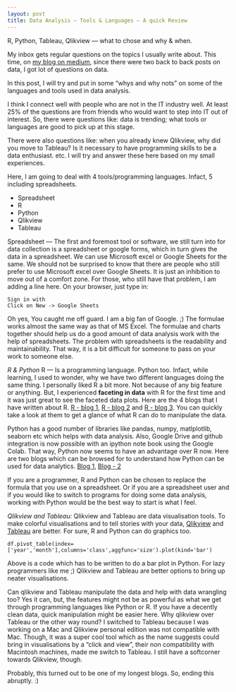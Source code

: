 ```yaml
---
layout: post
title: Data Analysis — Tools & Languages — A quick Review
---
```


R, Python, Tableau, Qlikview — what to chose and why & when.


My inbox gets regular questions on the topics I usually write about. This time, on [my blog on medium]("https://medium/@pyarisingh"), since there were two back to back posts on data, I got lot of questions on data.

In this post, I will try and put in some “whys and why nots” on some of the languages and tools used in data analysis.

I think I connect well with people who are not in the IT industry well. At least 25% of the questions are from friends who would want to step into IT out of interest. So, there were questions like: data is trending; what tools or languages are good to pick up at this stage.

There were also questions like: when you already knew Qlikview, why did you move to Tableau?
Is it necessary to have programming skills to be a data enthusiast. etc.
I will try and answer these here based on my small experiences.

Here, I am going to deal with 4 tools/programming languages. Infact, 5 including spreadsheets.
* Spreadsheet
* R
* Python
* Qlikview
* Tableau

Spreadsheet — The first and foremost tool or software, we still turn into for data collection is a spreadsheet or google forms, which in turn gives the data in a spreadsheet. We can use Microsoft excel or Google Sheets for the same. We should not be surprised to know that there are people who still prefer to use Microsoft excel over Google Sheets. It is just an inhibition to move out of a comfort zone. For those, who still have that problem, I am adding a line here. On your browser, just type in:

```drive.google.com
Sign in with 
Click on New -> Google Sheets
```
Oh yes, You caught me off guard. I am a big fan of Google. ;) The formulae works almost the same way as that of MS Excel. The formulae and charts together should help us do a good amount of data analysis work with the help of spreadsheets.
The problem with spreadsheets is the readability and maintainability. That way, it is a bit difficult for someone to pass on your work to someone else.

*R & Python*
R — Is a programming language. Python too.
Infact, while learning, I used to wonder, why we have two different languages doing the same thing. I personally liked R a bit more. Not because of any big feature or anything. But, I experienced **faceting in data** with R for the first time and it was just great to see the faceted data plots. Here are the 4 blogs that I have written about R. [R - blog 1](https://medium.com/@pyarisingh/my-quick-notes-on-r-a-cheat-blog-2291931b097d), [R - blog 2](https://medium.com/@pyarisingh/r-continuation-advanced-topics-73f30fb780bb) and [R - blog 3](https://medium.com/@pyarisingh/back-to-basics-r-2464fb3de339). You can quickly take a look at them to get a glance of what R can do to manipulate the data.

Python has a good number of libraries like pandas, numpy, matlplotlib, seaborn etc which helps with data analysis. Also, Google Drive and github integration is now possible with an ipython note book using the Google Colab. That way, Python now seems to have an advantage over R now. Here are two blogs which can be browsed for to understand how Python can be used for data analytics. [Blog 1](https://medium.com/@pyarisingh/data-wrangling-some-tips-during-this-covid-season-9ac7e3a726c1), [Blog - 2](https://medium.com/@pyarisingh/getting-started-with-google-colab-3252ba9cd74a)

If you are a programmer, R and Python can be chosen to replace the formula that you use on a spreadsheet. Or if you are a spreadsheet user and if you would like to switch to programs for doing some data analysis, working with Python would be the best way to start is what I feel.

*Qlikview and Tableau:*
Qlikview and Tableau are data visualisation tools. To make colorful visualisations and to tell stories with your data, [Qlikview](https://www.qlik.com) and [Tableau](https://www.tableau.com/) are better. For sure, R and Python can do graphics too. 

```df.pivot_table(index=['year','month'],columns='class',aggfunc='size').plot(kind='bar')```

Above is a code which has to be written to do a bar plot in Python. For lazy programmers like me ;) Qlikview and Tableau are better options to bring up neater visualisations.


Can qlikview and Tableau manipulate the data and help with data wrangling too? Yes it can, but, the features might not be as powerful as what we get through programming languages like Python or R. If you have a decently clean data, quick manipulation might be easier here.
Why qlikview over Tableau or the other way round? I switched to Tableau because I was working on a Mac and Qlikview personal edition was not compatible with Mac. Though, it was a super cool tool which as the name suggests could bring in visualisations by a “click and view”, their non compatibility with Macintosh machines, made me switch to Tableau. I still have a softcorner towards Qlikview, though.

Probably, this turned out to be one of my longest blogs. So, ending this abruptly. :)

